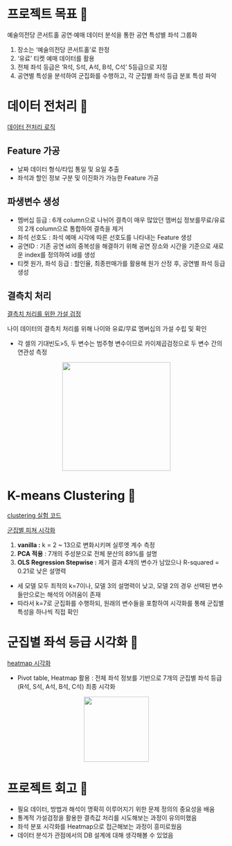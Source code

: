 # 프로젝트 목표 📌

예술의전당 콘서트홀 공연·예매 데이터 분석을 통한 공연 특성별 좌석 그룹화

1. 장소는 ‘예술의전당 콘서트홀’로 한정
2. ‘유료’ 티켓 예매 데이터를 활용
3. 전체 좌석 등급은 ‘R석, S석, A석, B석, C석’ 5등급으로 지정
4. 공연별 특성을 분석하여 군집화를 수행하고, 각 군집별 좌석 등급 분포 특성 파악

# 데이터 전처리 📌

[데이터 전처리 로직](https://github.com/Team-HandL/SAC/blob/main/basic.ipynb)

## Feature 가공

- 날짜 데이터 형식/타입 통일 및 요일 추출
- 좌석과 할인 정보 구분 및 이진화가 가능한 Feature 가공

## 파생변수 생성

- 멤버십 등급 : 6개 column으로 나뉘어 결측이 매우 많았던 멤버십 정보를무료/유료의 2개 column으로 통합하여 결측을 제거
- 좌석 선호도 : 좌석 예매 시각에 따른 선호도를 나타내는 Feature 생성
- 공연ID : 기존 공연 id의 중복성을 해결하기 위해 공연 장소와 시간을 기준으로  새로운 index를 정의하여 id를 생성
- 티켓 원가, 좌석 등급 : 할인율, 최종판매가를 활용해 원가 산정 후, 공연별 좌석 등급 생성

## 결측치 처리

[결측치 처리를 위한 가설 검정](https://github.com/Team-HandL/SAC/blob/main/EDA.ipynb)

나이 데이터의 결측치 처리를 위해 나이와 유료/무료 멤버십의  가설 수립 및 확인
- 각 셀의 기대빈도>5, 두 변수는 범주형 변수이므로 카이제곱검정으로 두 변수 간의 연관성 측정

<p align='center'><img src="https://github.com/Team-HandL/SAC/assets/77615059/e54fa56f-36e3-4e9e-b164-006ff13451f5" height=250></p>

# K-means Clustering 📌

[clustering 실험 코드](https://github.com/Team-HandL/SAC/blob/main/02_ML_Modeling.ipynb)

[군집별 피쳐 시각화](https://github.com/Team-HandL/SAC/blob/main/03_Data_Analysis.ipynb)

1. **vanilla :** k = 2 ~ 13으로 변화시키며 실루엣 계수 측정
2. **PCA 적용** : 7개의 주성분으로 전체 분산의 89%를 설명
3. **OLS** **Regression Stepwise :** 제거 결과 4개의 변수가 남았으나 R-squared = 0.21로 낮은 설명력

- 세 모델 모두 최적의 k=7이나, 모델 3의 설명력이 낮고, 모델 2의 경우 선택된 변수들만으로는 해석의 어려움이 존재
- 따라서 k=7로 군집화를 수행하되, 원래의 변수들을 포함하여 시각화를 통해 군집별 특성을 하나씩 직접 확인

# 군집별 좌석 등급 시각화 📌

[heatmap 시각화](https://github.com/Team-HandL/SAC/blob/main/05_Cluster_Visualization.ipynb)

- Pivot table, Heatmap 활용 : 전체 좌석 정보를 기반으로 7개의 군집별 좌석 등급(R석, S석, A석, B석, C석) 최종 시각화
<p align='center'><img src="https://github.com/Team-HandL/SAC/assets/77615059/eadb5233-374e-4cbc-8259-b40dba8488dc" height=150></p>

# 프로젝트 회고 📌

- 필요 데이터, 방법과 해석이 명확히 이루어지기 위한 문제 정의의 중요성을 배움
- 통계적 가설검정을 활용한 결측값 처리를 시도해보는 과정이 유의미했음
- 좌석 분포 시각화를 Heatmap으로 접근해보는 과정이 흥미로웠음
- 데이터 분석가 관점에서의 DB 설계에 대해 생각해볼 수 있었음
